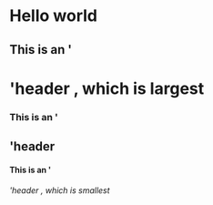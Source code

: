 # Hello world
## This is an '<h1>'header , which is largest
### This is an '<h2>'header
#### This is an '<h6>'header , which is smallest
